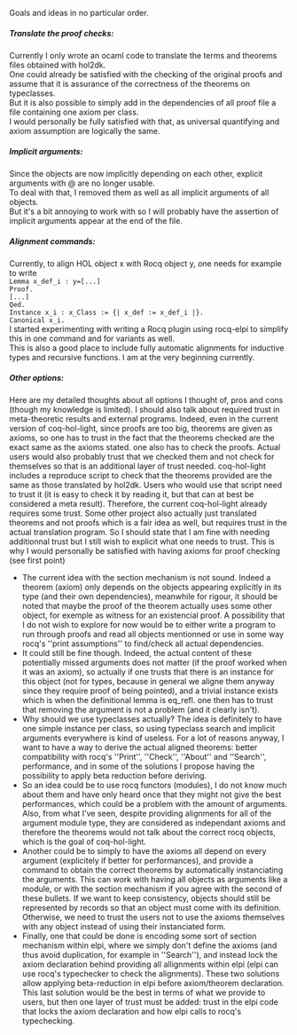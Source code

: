 Goals and ideas in no particular order.
##### Translate the proof checks:  
Currently I only wrote an ocaml code to translate the terms and theorems files obtained with hol2dk.  
One could already be satisfied with the checking of the original proofs and assume that it is assurance of the correctness of the theorems on typeclasses.  
But it is also possible to simply add in the dependencies of all proof file a file containing one axiom per class.  
I would personally be fully satisfied with that, as universal quantifying and axiom assumption are logically the same.
##### Implicit arguments:
Since the objects are now implicitly depending on each other, explicit arguments with @ are no longer usable.  
To deal with that, I removed them as well as all implicit arguments of all objects.  
But it's a bit annoying to work with so I will probably have the assertion of implicit arguments appear at the end of the file.
##### Alignment commands:
Currently, to align HOL object x with Rocq object y, one needs for example to write  
``Lemma x_def_i : y=[...]``  
``Proof.``  
``[...]``  
``Qed.``  
``Instance x_i : x_Class := {| x_def := x_def_i |}.``  
``Canonical x_i.``  
I started experimenting with writing a Rocq plugin using rocq-elpi to simplify this in one command and for variants as well.  
This is also a good place to include fully automatic alignments for inductive types and recursive functions.
I am at the very beginning currently.
##### Other options:
Here are my detailed thoughts about all options I thought of, pros and cons (though my knowledge is limited). I should also talk about required trust in meta-theoretic results and external programs. Indeed, even in the current version of coq-hol-light, since proofs are too big, theorems are given as axioms, so one has to trust in the fact that the theorems checked are the exact same as the axioms stated. one also has to check the proofs. Actual users would also probably trust that we checked them and not check for themselves so that is an additional layer of trust needed. coq-hol-light includes a reproduce script to check that the theorems provided are the same as those translated by hol2dk. Users who would use that script need to trust it (it is easy to check it by reading it, but that can at best be considered a meta result). Therefore, the current coq-hol-light already requires some trust. Some other project also actually just translated theorems and not proofs which is a fair idea as well, but requires trust in the actual translation program. So I should state that I am fine with needing additionnal trust but I still wish to explicit what one needs to trust. This is why I would personally be satisfied with having axioms for proof checking (see first point)

- The current idea with the section mechanism is not sound. Indeed a theorem (axiom) only depends on the objects appearing explicitly in its type (and their own dependencies), meanwhile for rigour, it should be noted that maybe the proof of the theorem actually uses some other object, for exemple as witness for an existencial proof. A possibility that I do not wish to explore for now would be to either write a program to run through proofs and read all objects mentionned or use in some way rocq's ''print assumptions'' to find/check all actual dependencies.
- It could still be fine though. Indeed, the actual content of these potentially missed arguments does not matter (if the proof worked when it was an axiom), so actually if one trusts that there is an instance for this object (not for types, because in general we aligne them anyway since they require proof of being pointed), and a trivial instance exists which is when the definitional lemma is eq_refl. one then has to trust that removing the argument is not a problem (and it clearly isn't).
- Why should we use typeclasses actually? The idea is definitely to have one simple instance per class, so using typeclass search and implicit arguments everywhere is kind of useless. For a lot of reasons anyway, I want to have a way to derive the actual aligned theorems: better compatibility with rocq's ''Print'', ''Check'', ''About'' and ''Search'', performance, and in some of the solutions I propose having the possibility to apply beta reduction before deriving.
- So an idea could be to use rocq functors (modules), I do not know much about them and have only heard once that they might not give the best performances, which could be a problem with the amount of arguments. Also, from what I've seen, despite providing alignments for all of the argument module type, they are considered as independant axioms and therefore the theorems would not talk about the correct rocq objects, which is the goal of coq-hol-light.
- Another could be to simply to have the axioms all depend on every argument (explicitely if better for performances), and provide a command to obtain the correct theorems by automatically instanciating the arguments. This can work with having all objects as arguments like a module, or with the section mechanism if you agree with the second of these bullets. If we want to keep consistency, objects should still be represented by records so that an object must come with its definition. Otherwise, we need to trust the users not to use the axioms themselves with any object instead of using their instanciated form.  
- Finally, one that could be done is encoding some sort of section mechanism within elpi, where we simply don't define the axioms (and thus avoid duplication, for example in ''Search''), and instead lock the axiom declaration behind providing all allignments within elpi (elpi can use rocq's typechecker to check the alignments). These two solutions allow applying beta-reduction in elpi before axiom/theorem declaration. This last solution would be the best in terms of what we provide to users, but then one layer of trust must be added: trust in the elpi code that locks the axiom declaration and how elpi calls to rocq's typechecking. 
